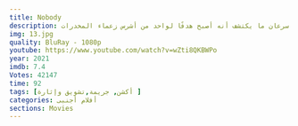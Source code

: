 ```yaml
---
title: Nobody
description: في إطار من الحركة والتشويق، يمد رجل من أحد المارة يد العون والمساعدة لامرأة تتعرض للضرب والتحرش من قبل مجموعة من الرجال، وحينما ينجح في مساعدتها سرعان ما يكتشف أنه أصبح هدفًا لواحد من أشرس زعماء المخدرات.   
img: 13.jpg
quality: BluRay - 1080p
youtube: https://www.youtube.com/watch?v=wZti8QKBWPo
year: 2021
imdb: 7.4
Votes: 42147
time: 92
tags: [أكشن, جريمة,تشويق وإثارة ]
categories: أفلام أجنبى
sections: Movies
---
```

